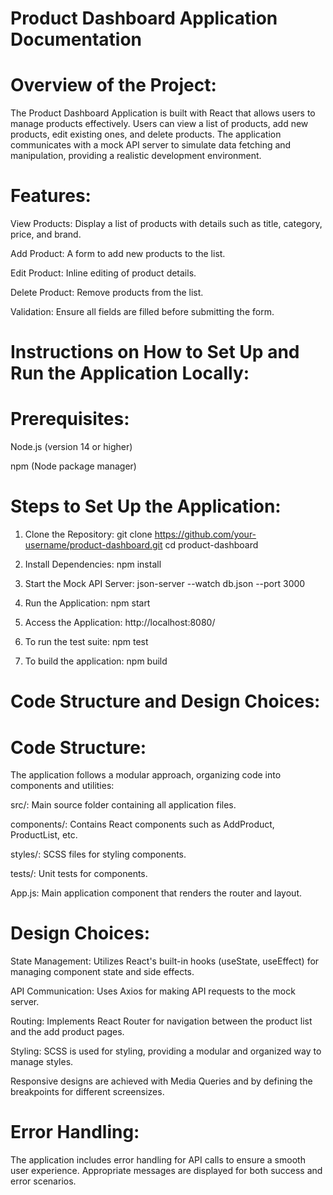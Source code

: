 Product Dashboard Application Documentation
===========================================
Overview of the Project:
========================
The Product Dashboard Application is built with React that allows users to manage products effectively. Users can view a list of products, add new products, edit existing ones, and delete products. The application communicates with a mock API server to simulate data fetching and manipulation, providing a realistic development environment.

Features:
===========
View Products: Display a list of products with details such as title, category, price, and brand.

Add Product: A form to add new products to the list.

Edit Product: Inline editing of product details.

Delete Product: Remove products from the list.

Validation: Ensure all fields are filled before submitting the form.


Instructions on How to Set Up and Run the Application Locally:
===============================================================
Prerequisites:
================
Node.js (version 14 or higher) 

npm (Node package manager)


Steps to Set Up the Application:
=================================

1. Clone the Repository: 
git clone https://github.com/your-username/product-dashboard.git
cd product-dashboard

2. Install Dependencies: 
npm install

3. Start the Mock API Server: 
json-server --watch db.json --port 3000

4. Run the Application: 
npm start

5. Access the Application: 
http://localhost:8080/

6. To run the test suite: 
npm test

7. To build the application: 
npm build

Code Structure and Design Choices:
=================================
Code Structure:
================
The application follows a modular approach, organizing code into components and utilities:

src/: Main source folder containing all application files.

components/: Contains React components such as AddProduct, ProductList, etc.

styles/: SCSS files for styling components.

tests/: Unit tests for components.

App.js: Main application component that renders the router and layout.


Design Choices:
===============
State Management: Utilizes React's built-in hooks (useState, useEffect) for managing component state and side effects.

API Communication: Uses Axios for making API requests to the mock server.

Routing: Implements React Router for navigation between the product list and the add product pages.

Styling: SCSS is used for styling, providing a modular and organized way to manage styles.

Responsive designs are achieved with Media Queries and by defining the breakpoints for different screensizes.


Error Handling:
================
The application includes error handling for API calls to ensure a smooth user experience. Appropriate messages are displayed for both success and error scenarios.




